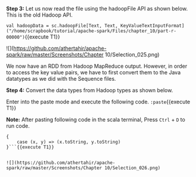 
**Step 3:** Let us now read the file using the hadoopFile API as shown below. This is the old Hadoop API.

`val hadoopData = sc.hadoopFile[Text, Text, KeyValueTextInputFormat]("/home/scrapbook/tutorial/apache-spark/Files/chapter_10/part-r-00000")`{{execute T1}} 

![](https://github.com/athertahir/apache-spark/raw/master/Screenshots/Chapter 10/Selection_025.png)

We now have an RDD from Hadoop MapReduce output. However, in order to access the key value pairs, we have to first convert them to the Java datatypes as we did with the Sequence files.

**Step 4:** Convert the data types from Hadoop types as shown below.

Enter into the paste mode and execute the following code.
`:paste`{{execute T1}}

**Note:** After pasting following code in the scala terminal, Press  `Ctrl` + `D` to run code.

```val hadoopRDD = hadoopData.map
{
	case (x, y) => (x.toString, y.toString)
}```{{execute T1}}

 
![](https://github.com/athertahir/apache-spark/raw/master/Screenshots/Chapter 10/Selection_026.png) 





